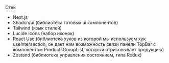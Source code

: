 Стек

- Next.js
- Shadcn/ui (библиотека готовых ui компонентов)
- Tailwind (язык стилей)
- Lucide Icons (набор иконок)
- React Use (библиотека хуков из которой мы используем хук useIntersection, он дает нам возможность связи панели TopBar с компонентом ProductsGroupList, который отрисовывает продукцию)
- Zustand (библиотека управления состоянием, типа Redux)
